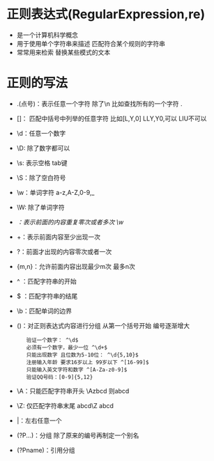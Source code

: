 # 正则表达式(RegularExpression,re)
   - 是一个计算机科学概念
   - 用于使用单个字符串来描述 匹配符合某个规则的字符串
   - 常常用来检索 替换某些模式的文本
   
# 正则的写法
   - .(点号)：表示任意一个字符 除了\n  比如查找所有的一个字符 \.
   - []： 匹配中括号中列举的任意字符 比如[L,Y,0]  LLY,Y0,可以   LIU不可以
   - \d：任意一个数字
   - \D: 除了数字都可以
   - \s: 表示空格 tab键
   - \S：除了空白符号
   - \w：单词字符 a-z,A-Z,0-9,_
   - \W: 除了单词字符
   - *：表示前面的内容重复零次或者多次 \w*
   - +：表示前面内容至少出现一次
   - ?：前面才出现的内容零次或者一次
   - {m,n}：允许前面内容出现最少m次 最多n次
   - ^ ：匹配字符串的开始
   - $ ：匹配字符串的结尾
   - \b：匹配单词的边界
   - ()：对正则表达式内容进行分组 从第一个括号开始 编号逐渐增大
   
            验证一个数字： ^\d$
            必须有一个数字，最少一位 ^\d+$
            只能出现数字 且位数为5-10位： ^\d{5,10}$
            注册输入年龄 要求16岁以上 99岁以下 ^[16-99]$
            只能输入英文字符和数字 ^[A-Za-z0-9]$
            验证QQ号码：[0-9]{5,12}
            
   - \A：只能匹配字符串开头 \Azbcd 则abcd
   - \Z: 仅匹配字符串末尾  abcd\Z abcd
   - |：左右任意一个
   - (?P<name>...)：分组 除了原来的编号再制定一个别名
   - (?Pname)：引用分组                            